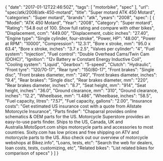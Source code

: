 {
    "date": "2017-01-12T22:46:50Z",
    "tags": [
        "motorbike",
        "spec"
    ],
    "url": "spec\/atk\/2008\/atk-450-motard",
    "title": "Super motard ATK 450 Motard",
    "categories": "Super motard",
    "brands": "atk",
    "years": "2008",
    "spec": [
        {
            "Model": "ATK 450 Motard",
            "Year": "2008",
            "Category": "Super motard",
            "Rating": "54.8 out of 100. Show full rating and compare with other bikes",
            "Displacement, ccm": "449.00",
            "Displacement, cubic inches": "27.40",
            "Engine type": "Single cylinder, four-stroke",
            "Power, HP": "48.00",
            "Power at RPM": "10000",
            "Compression": "12.3:1",
            "Bore x stroke, mm": "95.0 x 63.4",
            "Bore x stroke, inches": "3.7 x 2.5",
            "Valves per cylinder": "4",
            "Fuel system": "Injection",
            "Fuel control": "Double Overhead Cams\/Twin Cam (DOHC)",
            "Ignition": "12v Battery w Constant Energy Inductive Coil",
            "Cooling system": "Liquid",
            "Gearbox": "5-speed",
            "Clutch": "Hydraulic",
            "Front tyre": "120\/70-17",
            "Rear tyre": "150\/80-17",
            "Front brakes": "Single disc",
            "Front brakes diameter, mm": "240",
            "Front brakes diameter, inches": "9.4",
            "Rear brakes": "Single disc",
            "Rear brakes diameter, mm": "220",
            "Rear brakes diameter, inches": "8.7",
            "Seat height, mm": "914",
            "Seat height, inches": "36.0",
            "Ground clearance, mm": "310",
            "Ground clearance, inches": "12.2",
            "Wheelbase, mm": "1.486",
            "Wheelbase, inches": "58.5",
            "Fuel capacity, litres": "7.57",
            "Fuel capacity, gallons": "2.00",
            "Insurance costs": "Get estimated US insurance cost with a quote from Allstate Motorcycle Insurance",
            "Parts finder": "Chaparral provides online schematics & OEM parts for the US.   Motorcycle Superstore provides an easy-to-use parts finder. Ships to the US, Canada, UK and Australia.MotoSport.com ships motorcycle parts and accessories to most countries.    Sixity.com has low prices and free shipping on ATV and motorcycle parts to the US. Also check out our overview of motorcycle webshops at Bikez.info",
            "Loans, tests, etc": "Search the web for dealers, loan costs, tests, customizing, etc",
            "Related bikes": "List related bikes for comparison of specs"
        }
    ]
}